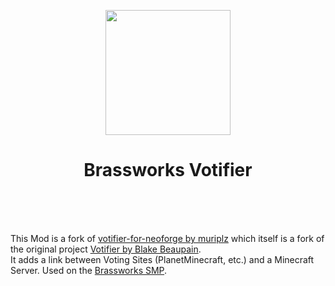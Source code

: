 <p align="center">
  <img width="200" src="https://github.com/muriplz/votifier-for-neoforge/blob/master/src/main/resources/assets/votifier/icon.png">
</p>

<h1 align="center">Brassworks Votifier<br><br></h1>
<br>

This Mod is a fork of <a href="https://github.com/muriplz/votifier-for-neoforge">votifier-for-neoforge by muriplz<a> which itself is a fork of the original project <a href="https://github.com/vexsoftware/votifier">Votifier by Blake Beaupain<a>.<br>
It adds a link between Voting Sites (PlanetMinecraft, etc.) and a Minecraft Server. Used on the <a href="https://brassworks.572.at/">Brassworks SMP<a>.

